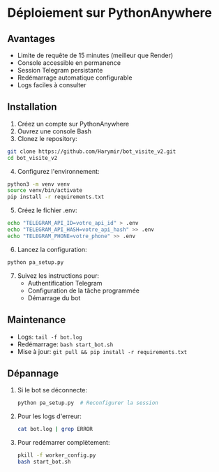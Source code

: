 # Déploiement sur PythonAnywhere

## Avantages
- Limite de requête de 15 minutes (meilleur que Render)
- Console accessible en permanence
- Session Telegram persistante
- Redémarrage automatique configurable
- Logs faciles à consulter

## Installation

1. Créez un compte sur PythonAnywhere
2. Ouvrez une console Bash
3. Clonez le repository:
```bash
git clone https://github.com/Harymir/bot_visite_v2.git
cd bot_visite_v2
```

4. Configurez l'environnement:
```bash
python3 -m venv venv
source venv/bin/activate
pip install -r requirements.txt
```

5. Créez le fichier .env:
```bash
echo "TELEGRAM_API_ID=votre_api_id" > .env
echo "TELEGRAM_API_HASH=votre_api_hash" >> .env
echo "TELEGRAM_PHONE=votre_phone" >> .env
```

6. Lancez la configuration:
```bash
python pa_setup.py
```

7. Suivez les instructions pour:
   - Authentification Telegram
   - Configuration de la tâche programmée
   - Démarrage du bot

## Maintenance

- Logs: `tail -f bot.log`
- Redémarrage: `bash start_bot.sh`
- Mise à jour: `git pull && pip install -r requirements.txt`

## Dépannage

1. Si le bot se déconnecte:
   ```bash
   python pa_setup.py  # Reconfigurer la session
   ```

2. Pour les logs d'erreur:
   ```bash
   cat bot.log | grep ERROR
   ```

3. Pour redémarrer complètement:
   ```bash
   pkill -f worker_config.py
   bash start_bot.sh
   ```
